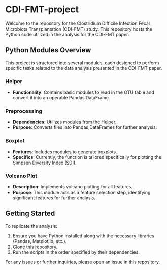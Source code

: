 # CDI-FMT-project

Welcome to the repository for the Clostridium Difficile Infection Fecal Microbiota Transplantation (CDI-FMT) study. This repository hosts the Python code utilized in the analysis for the CDI-FMT paper.

## Python Modules Overview

This project is structured into several modules, each designed to perform specific tasks related to the data analysis presented in the CDI-FMT paper.

### Helper
- **Functionality**: Contains basic modules to read in the OTU table and convert it into an operable Pandas DataFrame.

### Preprocessing
- **Dependencies**: Utilizes modules from the Helper.
- **Purpose**: Converts files into Pandas DataFrames for further analysis.

### Boxplot
- **Features**: Includes modules to generate boxplots. 
- **Specifics**: Currently, the function is tailored specifically for plotting the Simpson Diversity Index (SDI).

### Volcano Plot
- **Description**: Implements volcano plotting for all features.
- **Purpose**: This module acts as a feature selection step, identifying significant features for further analysis.

## Getting Started

To replicate the analysis:
1. Ensure you have Python installed along with the necessary libraries (Pandas, Matplotlib, etc.).
2. Clone this repository.
3. Run the scripts in the order specified by their dependencies.

For any issues or further inquiries, please open an issue in this repository.
